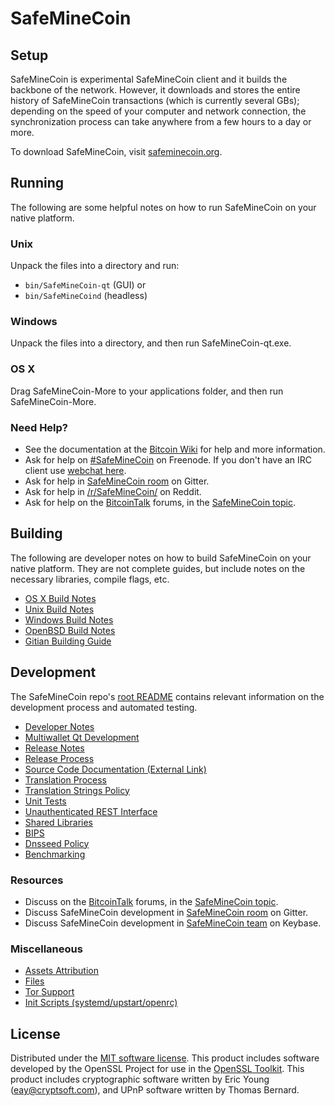 SafeMineCoin
=============

Setup
---------------------
SafeMineCoin is experimental SafeMineCoin client and it builds the backbone of the network. However, it downloads and stores the entire history of SafeMineCoin transactions (which is currently several GBs); depending on the speed of your computer and network connection, the synchronization process can take anywhere from a few hours to a day or more.

To download SafeMineCoin, visit [safeminecoin.org](https://safeminecoin.org).

Running
---------------------
The following are some helpful notes on how to run SafeMineCoin on your native platform.

### Unix

Unpack the files into a directory and run:

- `bin/SafeMineCoin-qt` (GUI) or
- `bin/SafeMineCoind` (headless)

### Windows

Unpack the files into a directory, and then run SafeMineCoin-qt.exe.

### OS X

Drag SafeMineCoin-More to your applications folder, and then run SafeMineCoin-More.

### Need Help?

* See the documentation at the [Bitcoin Wiki](https://en.bitcoin.it/wiki/Main_Page)
for help and more information.
* Ask for help on [#SafeMineCoin](http://webchat.freenode.net?channels=SafeMineCoin) on Freenode. If you don't have an IRC client use [webchat here](http://webchat.freenode.net?channels=SafeMineCoin).
* Ask for help in [SafeMineCoin room](https://gitter.im/SafeMineCoin_Hub) on Gitter.
* Ask for help in [/r/SafeMineCoin/](https://nm.reddit.com/r/SafeMineCoin/) on Reddit.
* Ask for help on the [BitcoinTalk](https://bitcointalk.org/) forums, in the [SafeMineCoin topic](https://bitcointalk.org/index.php?topic=3017838.new#new).

Building
---------------------
The following are developer notes on how to build SafeMineCoin on your native platform. They are not complete guides, but include notes on the necessary libraries, compile flags, etc.

- [OS X Build Notes](build-osx.md)
- [Unix Build Notes](build-unix.md)
- [Windows Build Notes](build-windows.md)
- [OpenBSD Build Notes](build-openbsd.md)
- [Gitian Building Guide](gitian-building.md)

Development
---------------------
The SafeMineCoin repo's [root README](/README.md) contains relevant information on the development process and automated testing.

- [Developer Notes](developer-notes.md)
- [Multiwallet Qt Development](multiwallet-qt.md)
- [Release Notes](release-notes.md)
- [Release Process](release-process.md)
- [Source Code Documentation (External Link)](https://dev.visucore.com/bitcoin/doxygen/)
- [Translation Process](translation_process.md)
- [Translation Strings Policy](translation_strings_policy.md)
- [Unit Tests](unit-tests.md)
- [Unauthenticated REST Interface](REST-interface.md)
- [Shared Libraries](shared-libraries.md)
- [BIPS](bips.md)
- [Dnsseed Policy](dnsseed-policy.md)
- [Benchmarking](benchmarking.md)

### Resources
* Discuss on the [BitcoinTalk](https://bitcointalk.org/) forums, in the [SafeMineCoin topic](https://bitcointalk.org/index.php?topic=3017838.new#new).
* Discuss SafeMineCoin development in [SafeMineCoin room](https://gitter.im/SafeMineCoin_Hub) on Gitter.
* Discuss SafeMineCoin development in [SafeMineCoin team](https://keybase.io/team/SafeMineCoin) on Keybase.

### Miscellaneous
- [Assets Attribution](assets-attribution.md)
- [Files](files.md)
- [Tor Support](tor.md)
- [Init Scripts (systemd/upstart/openrc)](init.md)

License
---------------------
Distributed under the [MIT software license](http://www.opensource.org/licenses/mit-license.php).
This product includes software developed by the OpenSSL Project for use in the [OpenSSL Toolkit](https://www.openssl.org/). This product includes
cryptographic software written by Eric Young ([eay@cryptsoft.com](mailto:eay@cryptsoft.com)), and UPnP software written by Thomas Bernard.
